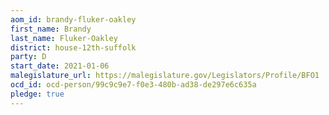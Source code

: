 ```yaml
---
aom_id: brandy-fluker-oakley
first_name: Brandy
last_name: Fluker-Oakley
district: house-12th-suffolk
party: D
start_date: 2021-01-06
malegislature_url: https://malegislature.gov/Legislators/Profile/BFO1
ocd_id: ocd-person/99c9c9e7-f0e3-480b-ad38-de297e6c635a
pledge: true
---
```

